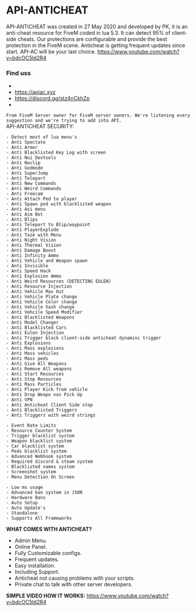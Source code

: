 # API-ANTICHEAT
API-ANTICHEAT was created in 27 May 2020 and developed by PK, it is an anti-cheat resource for FiveM coded in lua 5.3. It can detect 95% of client-side cheats.  Our protections are configurable and provide the best protection in the FiveM scene. Anticheat is getting frequent updates since start. API-AC will be your last choice.
https://www.youtube.com/watch?v=bdcOC5ld2R4
### Find uss
-
- https://apiac.xyz
- https://discord.gg/stz4nCkhZp
-

```From FiveM Server owner for FiveM server owners. We're listening every suggestion and we're trying to add into API.```<br>
API-ANTICHEAT SECURITY:
```
- Detect most of lua menu's
- Anti Spectate
- Anti Armor
- Anti Blacklisted Key Log with screen
- Anti Nui Devtools
- Anti Noclip
- Anti Godmode
- Anti SuperJump
- Anti Teleport
- Anti New Commands
- Anti Weird Commands
- Anti Freecam
- Anti Attach Ped to player
- Anti Spawn ped with blacklisted weapon
- Anti Asi menu
- Anti Aim Bot
- Anti Blips
- Anti Teleport to Blip/waypoint
- Anti PlayerExplode
- Anti Taze with Menu
- Anti Night Vision
- Anti Thermal Vision
- Anti Damage Boost
- Anti Infinity Ammo
- Anti Vehicle and Weapon spawn
- Anti Invisible
- Anti Speed Hack
- Anti Explosion Ammo
- Anti Weird Resources (DETECTING EULEN)
- Anti Resource Injection
- Anti Vehicle Max Out
- Anti Vehicle Plate change
- Anti Vehicle Color change
- Anti Vehicle hash change
- Anti Vehcile Speed Modifier
- Anti Blacklisted Weapons
- Anti Model Changer
- Anti Blacklisted Cars
- Anti Eulen Injection
- Anti Trigger block client-side anticheat dynaminc trigger
- Anti Explosions
- Anti Mass explosions
- Anti Mass vehicles
- Anti Mass peds
- Anti Give All Weapons
- Anti Remove All weapons
- Anti Start Resources
- Anti Stop Resources
- Anti Mass Particles
- Anti Player Kick from vehicle
- Anti Drop Weapo nas Pick Up
- Anti VPN
- Anti Anticheat Client Side stop
- Anti Blacklisted Triggers
- Anti Triggers with weird strings

- Event Rate Limits
- Resource Counter System
- Trigger blacklist system
- Weapon blacklist system
- Car blacklist system
- Peds blacklist system
- Advanced Webhook system
- Required discord & steam system
- Blacklisted names system
- Screenshot system
- Menu Detection On Screen

- Low ms usage
- Advanced ban system in JSON
- Hardware Bans
- Auto Setup
- Auto Update's
- Standalone
- Supports All Frameworks
```

**WHAT COMES WITH ANTICHEAT?**
- Admin Menu.
- Online Panel.
- Fully Customizable configs.
- Frequent updates.
- Easy installation.
- Including Support.
- Anticheat not causing problems with your scripts.
- Private chat to talk with other server developers.

**SIMPLE VIDEO HOW IT WORKS:**
https://www.youtube.com/watch?v=bdcOC5ld2R4
